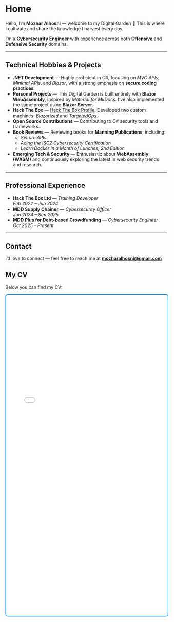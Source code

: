 # Home

Hello, I’m **Mozhar Alhosni** — welcome to my Digital Garden 🌱
This is where I cultivate and share the knowledge I harvest every day.

I’m a **Cybersecurity Engineer** with experience across both **Offensive** and **Defensive Security** domains.

---

## Technical Hobbies & Projects

- **.NET Development** — Highly proficient in C#, focusing on _MVC APIs_, _Minimal APIs_, and _Blazor_, with a strong emphasis on **secure coding practices**.  
- **Personal Projects** — This Digital Garden is built entirely with **Blazor WebAssembly**, inspired by _Material for MkDocs_. I’ve also implemented the same project using **Blazor Server**.  
- **Hack The Box** — [Hack The Box Profile](https://app.hackthebox.com/profile/927345). Developed two custom machines: _Blazorized_ and _TargetedOps_.  
- **Open Source Contributions** — Contributing to C# security tools and frameworks.
- **Book Reviews** — Reviewing books for **Manning Publications**, including:
  - _Secure APIs_  
  - _Acing the ISC2 Cybersecurity Certification_  
  - _Learn Docker in a Month of Lunches, 2nd Edition_  
- **Emerging Tech & Security** — Enthusiastic about **WebAssembly (WASM)** and continuously exploring the latest in web security trends and research.

---

## Professional Experience

- **Hack The Box Ltd** — *Training Developer*  
  _Feb 2022 – Jun 2024_  
- **MDD Supply Chainer** — *Cybersecurity Officer*  
  _Jun 2024 – Sep 2025_  
- **MDD Plus for Debt-based Crowdfunding** — *Cybersecurity Engineer*  
  _Oct 2025 – Present_

---

## Contact

I’d love to connect — feel free to reach me at **[mozharalhosni@gmail.com](mailto:mozharalhosni@gmail.com)**

## My CV

Below you can find my CV:

<iframe src="DigitalGarden/assets/mozhars_cv_latest.pdf" width="100%" height="1000px" style="border: 2px solid #0c91e3ff; border-radius: 8px;"></iframe>